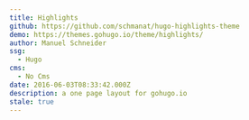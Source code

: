 ```yaml
---
title: Highlights
github: https://github.com/schmanat/hugo-highlights-theme
demo: https://themes.gohugo.io/theme/highlights/
author: Manuel Schneider
ssg:
  - Hugo
cms:
  - No Cms
date: 2016-06-03T08:33:42.000Z
description: a one page layout for gohugo.io
stale: true
---
```


